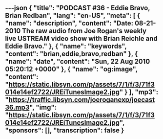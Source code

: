 ---json
{
  "title": "PODCAST #36 - Eddie Bravo, Brian Redban",
  "lang": "en-US",
  "meta": [
    {
      "name": "description",
      "content": "Date: 08-21-2010 The raw audio from Joe Rogan's weekly live USTREAM video show with Brian Reichle and Eddie Bravo."
    },
    {
      "name": "keywords",
      "content": "brian,eddie,bravo,redban"
    },
    {
      "name": "date",
      "content": "Sun, 22 Aug 2010 05:20:12 +0000"
    },
    {
      "name": "og:image",
      "content": "https://static.libsyn.com/p/assets/7/1/f/3/71f3014e14ef2722/JREiTunesImage2.jpg"
    }
  ],
  "mp3": "https://traffic.libsyn.com/joeroganexp/joecast36.mp3",
  "img": "https://static.libsyn.com/p/assets/7/1/f/3/71f3014e14ef2722/JREiTunesImage2.jpg",
  "sponsors": [],
  "transcription": false
}
---
<episode-header />

<timemark seconds="0" />

<transcribe-call-to-action />

<episode-footer />
